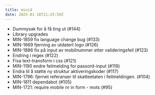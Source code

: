 ```yaml
---
title: minid
date: 2025-01-16T21:25:59Z
---
```

- Dummysak for å få ting ut (#144)
- Library upgrades
- MIN-1859 fix language change bug (#133)
- MIN-1669 fjerning av utdatert logo (#126)
- MIN-1886 fix på input av mobilnummer etter valideringsfeil (#123)
- Endring i regex (#122)
- Fixa text-transform i css (#121)
- MIN-1190 endre feilmelding for passord-input (#119)
- Endra til å støtte ny struktur aktiveringskoder (#117)
- MIN-1796: fjernet referanser til skatteetaten i feilmeldingen. (#104)
- MIN-1811 dependabot (#105)
- MIN-1721: require mobile nr in form - mots (#95)


